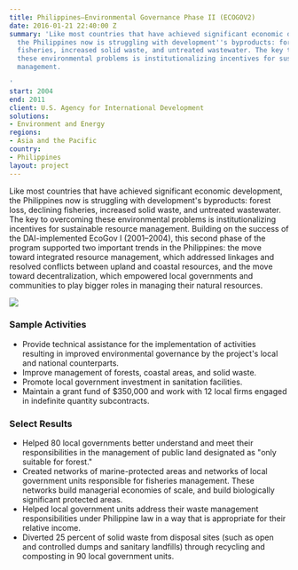 ```yaml
---
title: Philippines—Environmental Governance Phase II (ECOGOV2)
date: 2016-01-21 22:40:00 Z
summary: 'Like most countries that have achieved significant economic development,
  the Philippines now is struggling with development''s byproducts: forest loss, declining
  fisheries, increased solid waste, and untreated wastewater. The key to overcoming
  these environmental problems is institutionalizing incentives for sustainable resource
  management.

'
start: 2004
end: 2011
client: U.S. Agency for International Development
solutions:
- Environment and Energy
regions:
- Asia and the Pacific
country:
- Philippines
layout: project
---
```


Like most countries that have achieved significant economic development, the Philippines now is struggling with development's byproducts: forest loss, declining fisheries, increased solid waste, and untreated wastewater. The key to overcoming these environmental problems is institutionalizing incentives for sustainable resource management. Building on the success of the DAI-implemented EcoGov I (2001–2004), this second phase of the program supported two important trends in the Philippines: the move toward integrated resource management, which addressed linkages and resolved conflicts between upland and coastal resources, and the move toward decentralization, which empowered local governments and communities to play bigger roles in managing their natural resources.

![][1]

###  Sample Activities

* Provide technical assistance for the implementation of activities resulting in improved environmental governance by the project's local and national counterparts.
* Improve management of forests, coastal areas, and solid waste.
* Promote local government investment in sanitation facilities.
* Maintain a grant fund of $350,000 and work with 12 local firms engaged in indefinite quantity subcontracts.

###  Select Results

* Helped 80 local governments better understand and meet their responsibilities in the management of public land designated as "only suitable for forest."
* Created networks of marine-protected areas and networks of local government units responsible for fisheries management. These networks build managerial economies of scale, and build biologically significant protected areas.
* Helped local government units address their waste management responsibilities under Philippine law in a way that is appropriate for their relative income.
* Diverted 25 percent of solid waste from disposal sites (such as open and controlled dumps and sanitary landfills) through recycling and composting in 90 local government units.

[1]: https://assetify-dai.com/projects/PhilippinesECOGOVII.jpg
